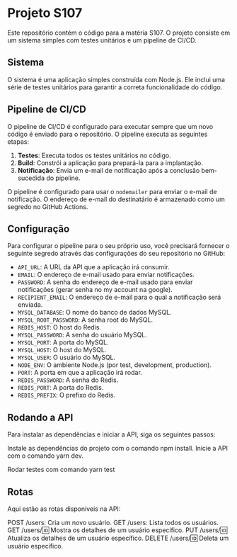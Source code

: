 # Projeto S107

Este repositório contém o código para a matéria S107. O projeto consiste em um sistema simples com testes unitários e um pipeline de CI/CD.

## Sistema

O sistema é uma aplicação simples construída com Node.js. Ele inclui uma série de testes unitários para garantir a correta funcionalidade do código.

## Pipeline de CI/CD

O pipeline de CI/CD é configurado para executar sempre que um novo código é enviado para o repositório. O pipeline executa as seguintes etapas:

1. **Testes**: Executa todos os testes unitários no código.
2. **Build**: Constrói a aplicação para prepará-la para a implantação.
3. **Notificação**: Envia um e-mail de notificação após a conclusão bem-sucedida do pipeline.

O pipeline é configurado para usar o `nodemailer` para enviar o e-mail de notificação. O endereço de e-mail do destinatário é armazenado como um segredo no GitHub Actions.

## Configuração

Para configurar o pipeline para o seu próprio uso, você precisará fornecer o seguinte segredo através das configurações do seu repositório no GitHub:

- `API_URL`: A URL da API que a aplicação irá consumir.
- `EMAIL`: O endereço de e-mail usado para enviar notificações.
- `PASSWORD`: A senha do endereço de e-mail usado para enviar notificações (gerar senha no my account na google).
- `RECIPIENT_EMAIL`: O endereço de e-mail para o qual a notificação será enviada.
- `MYSQL_DATABASE`: O nome do banco de dados MySQL.
- `MYSQL_ROOT_PASSWORD`: A senha root do MySQL.
- `REDIS_HOST`: O host do Redis.
- `MYSQL_PASSWORD`: A senha do usuário MySQL.
- `MYSQL_PORT`: A porta do MySQL.
- `MYSQL_HOST`: O host do MySQL.
- `MYSQL_USER`: O usuário do MySQL.
- `NODE_ENV`: O ambiente Node.js (por test, development, production).
- `PORT`: A porta em que a aplicação irá rodar.
- `REDIS_PASSWORD`: A senha do Redis.
- `REDIS_PORT`: A porta do Redis.
- `REDIS_PREFIX`: O prefixo do Redis.

## Rodando a API
Para instalar as dependências e iniciar a API, siga os seguintes passos:

Instale as dependências do projeto com o comando npm install.
Inicie a API com o comando yarn dev.

Rodar testes com comando yarn test

## Rotas
Aqui estão as rotas disponíveis na API:

POST /users: Cria um novo usuário.
GET /users: Lista todos os usuários.
GET /users/:id: Mostra os detalhes de um usuário específico.
PUT /users/:id: Atualiza os detalhes de um usuário específico.
DELETE /users/:id: Deleta um usuário específico.

